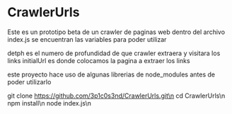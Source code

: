 # CrawlerUrls


Este es un prototipo beta de un crawler de paginas web dentro del archivo index.js
se encuentran las variables para poder utilizar

detph es el numero de profundidad de que crawler extraera y visitara los links
initialUrl es donde colocamos la pagina a extraer los links

este proyecto hace uso de algunas librerias de node_modules antes de poder utilizarlo 


git clone https://github.com/3p1c0s3nd/CrawlerUrls.git\n
cd CrawlerUrls\n
npm install\n
node index.js\n
